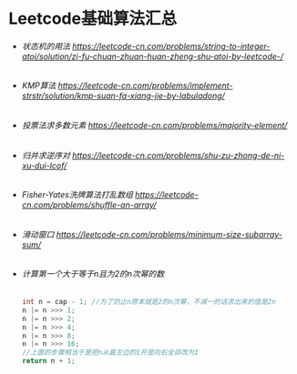 # Leetcode基础算法汇总

- ###### 状态机的用法 https://leetcode-cn.com/problems/string-to-integer-atoi/solution/zi-fu-chuan-zhuan-huan-zheng-shu-atoi-by-leetcode-/

- ###### KMP算法 https://leetcode-cn.com/problems/implement-strstr/solution/kmp-suan-fa-xiang-jie-by-labuladong/

- ###### 投票法求多数元素 https://leetcode-cn.com/problems/majority-element/

- ###### 归并求逆序对 https://leetcode-cn.com/problems/shu-zu-zhong-de-ni-xu-dui-lcof/

- ###### Fisher-Yates洗牌算法打乱数组 https://leetcode-cn.com/problems/shuffle-an-array/

- ###### 滑动窗口 https://leetcode-cn.com/problems/minimum-size-subarray-sum/

- ###### 计算第一个大于等于n且为2的n次幂的数

  ```java
  int n = cap - 1; //为了防止n原本就是2的n次幂，不减一的话求出来的值是2n
  n |= n >>> 1;
  n |= n >>> 2;
  n |= n >>> 4;
  n |= n >>> 8;
  n |= n >>> 16;
  //上面的步骤相当于是把n从最左边的1开是向右全部改为1
  return n + 1;
  ```

  

